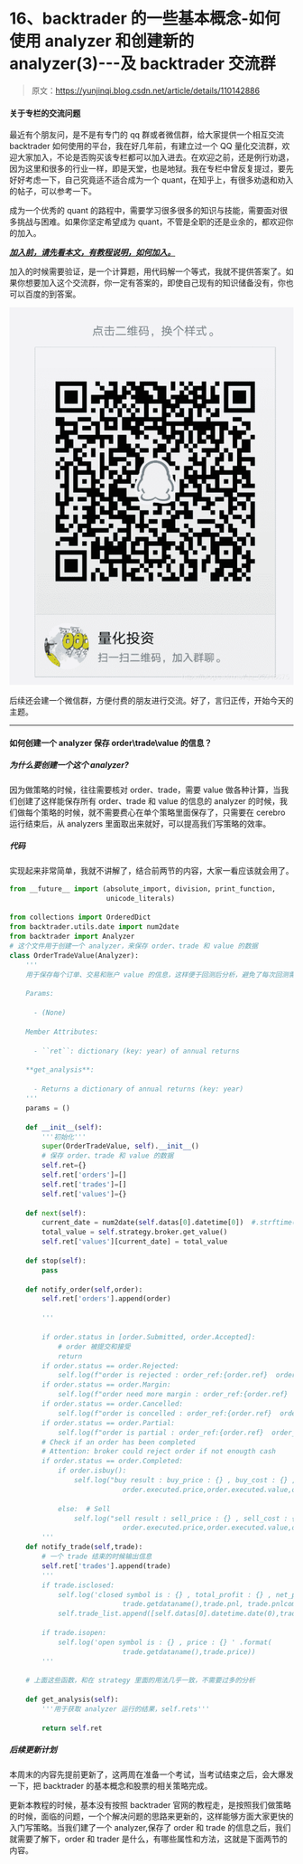 # 16、backtrader 的一些基本概念-如何使用 analyzer 和创建新的 analyzer(3)---及 backtrader 交流群

> 原文：<https://yunjinqi.blog.csdn.net/article/details/110142886>

#### 关于专栏的交流问题

最近有个朋友问，是不是有专门的 qq 群或者微信群，给大家提供一个相互交流 backtrader 如何使用的平台，我在好几年前，有建立过一个 QQ 量化交流群，欢迎大家加入，不论是否购买该专栏都可以加入进去。在欢迎之前，还是例行劝退，因为这里和很多的行业一样，即是天堂，也是地狱。我在专栏中曾反复提过，要先好好考虑一下，自己究竟适不适合成为一个 quant，在知乎上，有很多劝退和劝入的帖子，可以参考一下。

成为一个优秀的 quant 的路程中，需要学习很多很多的知识与技能，需要面对很多挑战与困难。如果你坚定希望成为 quant，不管是全职的还是业余的，都欢迎你的加入。

***[加入前，请先看本文，有教程说明，如何加入。](https://zhuanlan.zhihu.com/p/312930065)***

加入的时候需要验证，是一个计算题，用代码解一个等式，我就不提供答案了。如果你想要加入这个交流群，你一定有答案的，即使自己现有的知识储备没有，你也可以百度的到答案。

![在这里插入图片描述](img/ff2a956f9f0767b2f527e9d51271abd6.png)

后续还会建一个微信群，方便付费的朋友进行交流。好了，言归正传，开始今天的主题。

* * *

#### 如何创建一个 analyzer 保存 order\trade\value 的信息？

##### 为什么要创建一个这个 analyzer?

因为做策略的时候，往往需要核对 order、trade，需要 value 做各种计算，当我们创建了这样能保存所有 order、trade 和 value 的信息的 analyzer 的时候，我们做每个策略的时候，就不需要费心在单个策略里面保存了，只需要在 cerebro 运行结束后，从 analyzers 里面取出来就好，可以提高我们写策略的效率。

##### 代码

实现起来非常简单，我就不讲解了，结合前两节的内容，大家一看应该就会用了。

```py
from __future__ import (absolute_import, division, print_function,
                        unicode_literals)

from collections import OrderedDict
from backtrader.utils.date import num2date
from backtrader import Analyzer
# 这个文件用于创建一个 analyzer，来保存 order、trade 和 value 的数据
class OrderTradeValue(Analyzer):
    '''
    用于保存每个订单、交易和账户 value 的信息，这样便于回测后分析，避免了每次回测需要单独写

    Params:

      - (None)

    Member Attributes:

      - ``ret``: dictionary (key: year) of annual returns

    **get_analysis**:

      - Returns a dictionary of annual returns (key: year)
    '''
    params = ()

    def __init__(self):
        '''初始化'''
        super(OrderTradeValue, self).__init__()
        # 保存 order、trade 和 value 的数据
        self.ret={}
        self.ret['orders']=[]
        self.ret['trades']=[]
        self.ret['values']={}

    def next(self):
        current_date = num2date(self.datas[0].datetime[0])  #.strftime("%Y-%m-%d")
        total_value = self.strategy.broker.get_value()
        self.ret['values'][current_date] = total_value

    def stop(self):
      	pass

    def notify_order(self,order):
        self.ret['orders'].append(order)

        '''

        if order.status in [order.Submitted, order.Accepted]:
            # order 被提交和接受
            return
        if order.status == order.Rejected:
            self.log(f"order is rejected : order_ref:{order.ref}  order_info:{order.info}")
        if order.status == order.Margin:
            self.log(f"order need more margin : order_ref:{order.ref}  order_info:{order.info}")
        if order.status == order.Cancelled:
            self.log(f"order is concelled : order_ref:{order.ref}  order_info:{order.info}")
        if order.status == order.Partial:
            self.log(f"order is partial : order_ref:{order.ref}  order_info:{order.info}")
        # Check if an order has been completed
        # Attention: broker could reject order if not enougth cash
        if order.status == order.Completed:
            if order.isbuy():
                self.log("buy result : buy_price : {} , buy_cost : {} , commission : {}".format(
                            order.executed.price,order.executed.value,order.executed.comm))

            else:  # Sell
                self.log("sell result : sell_price : {} , sell_cost : {} , commission : {}".format(
                            order.executed.price,order.executed.value,order.executed.comm)) 
        '''
    def notify_trade(self,trade):
        # 一个 trade 结束的时候输出信息
        self.ret['trades'].append(trade)
        '''
        if trade.isclosed:
            self.log('closed symbol is : {} , total_profit : {} , net_profit : {}' .format(
                            trade.getdataname(),trade.pnl, trade.pnlcomm))
            self.trade_list.append([self.datas[0].datetime.date(0),trade.getdataname(),trade.pnl,trade.pnlcomm])

        if trade.isopen:
            self.log('open symbol is : {} , price : {} ' .format(
                            trade.getdataname(),trade.price))
        '''

    # 上面这些函数，和在 strategy 里面的用法几乎一致，不需要过多的分析

    def get_analysis(self):
        '''用于获取 analyzer 运行的结果，self.rets'''

        return self.ret 
```

##### 后续更新计划

本周末的内容先提前更新了，这两周在准备一个考试，当考试结束之后，会大爆发一下，把 backtrader 的基本概念和股票的相关策略完成。

更新本教程的时候，基本没有按照 backtrader 官网的教程走，是按照我们做策略的时候，面临的问题，一个个解决问题的思路来更新的，这样能够方面大家更快的入门写策略。当我们建了一个 analyzer,保存了 order 和 trade 的信息之后，我们就需要了解下，order 和 trader 是什么，有哪些属性和方法，这就是下面两节的内容。